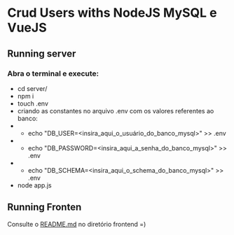 # Crud Users withs NodeJS MySQL e VueJS

## Running server

### Abra o terminal e execute:

- cd server/
- npm i
- touch .env
- criando as constantes no arquivo .env com os valores referentes ao banco:
- - echo "DB_USER=<insira_aqui_o_usuário_do_banco_mysql>" >> .env
- - echo "DB_PASSWORD=<insira_aqui_a_senha_do_banco_mysql>" >> .env
- - echo "DB_SCHEMA=<insira_aqui_o_schema_do_banco_mysql>" >> .env
- node app.js

## Running Fronten

Consulte o [README.md](frontend/README.md) no diretório frontend =)
